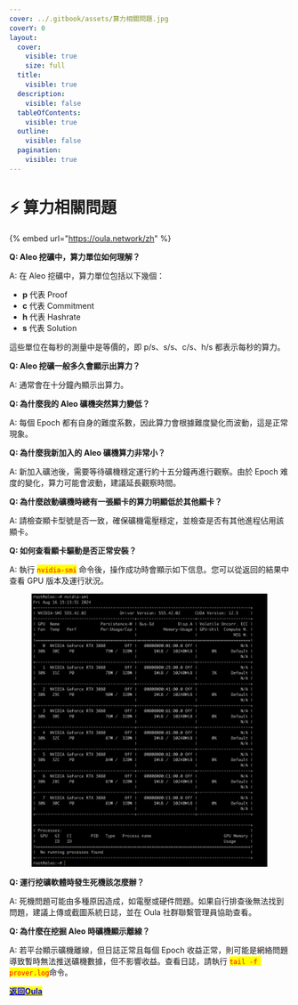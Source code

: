 ```yaml
---
cover: ../.gitbook/assets/算力相關問題.jpg
coverY: 0
layout:
  cover:
    visible: true
    size: full
  title:
    visible: true
  description:
    visible: false
  tableOfContents:
    visible: true
  outline:
    visible: false
  pagination:
    visible: true
---
```


# ⚡ 算力相關問題

{% embed url="https://oula.network/zh" %}

**Q: Aleo 挖礦中，算力單位如何理解？**

A: 在 Aleo 挖礦中，算力單位包括以下幾個：

* **p** 代表 Proof
* **c** 代表 Commitment
* **h** 代表 Hashrate
* **s** 代表 Solution

這些單位在每秒的測量中是等價的，即 p/s、s/s、c/s、h/s 都表示每秒的算力。



**Q: Aleo 挖礦一般多久會顯示出算力？**

A: 通常會在十分鐘內顯示出算力。



**Q: 為什麼我的 Aleo 礦機突然算力變低？**

A: 每個 Epoch 都有自身的難度系數，因此算力會根據難度變化而波動，這是正常現象。



**Q: 為什麼我新加入的 Aleo 礦機算力非常小？**

A: 新加入礦池後，需要等待礦機穩定運行約十五分鐘再進行觀察。由於 Epoch 难度的變化，算力可能會波動，建議延長觀察時間。



**Q: 為什麼啟動礦機時總有一張顯卡的算力明顯低於其他顯卡？**

A: 請檢查顯卡型號是否一致，確保礦機電壓穩定，並檢查是否有其他進程佔用該顯卡。



**Q: 如何查看顯卡驅動是否正常安裝？**

A: 執行 <mark style="color:red;">`nvidia-smi`</mark> 命令後，操作成功時會顯示如下信息。您可以從返回的結果中查看 GPU 版本及運行狀況。

<figure><img src="../.gitbook/assets/image (5).png" alt=""><figcaption></figcaption></figure>



**Q: 運行挖礦軟體時發生死機該怎麼辦？**

A: 死機問題可能由多種原因造成，如電壓或硬件問題。如果自行排查後無法找到問題，建議上傳或截圖系統日誌，並在 Oula 社群聯繫管理員協助查看。



**Q: 為什麼在挖掘 Aleo 時礦機顯示離線？**

A: 若平台顯示礦機離線，但日誌正常且每個 Epoch 收益正常，則可能是網絡問題導致暫時無法推送礦機數據，但不影響收益。查看日誌，請執行 <mark style="color:red;">`tail -f prover.log`</mark>命令。



[<mark style="color:blue;">**返回Oula**</mark>](https://oula.network/zh/login)
